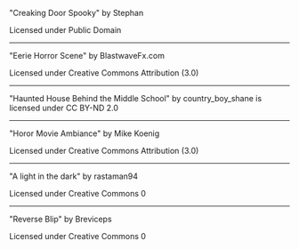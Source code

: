 "Creaking Door Spooky"
by Stephan

Licensed under Public Domain

---

"Eerie Horror Scene"
by BlastwaveFx.com

Licensed under Creative Commons
Attribution (3.0)

---

"Haunted House Behind the Middle School" by country_boy_shane is licensed under CC BY-ND 2.0 

---

"Horor Movie Ambiance"
by Mike Koenig

Licensed under Creative Commons
Attribution (3.0)

---

"A light in the dark"
by rastaman94

Licensed under Creative Commons 0

---

"Reverse Blip"
by Breviceps

Licensed under Creative Commons 0

